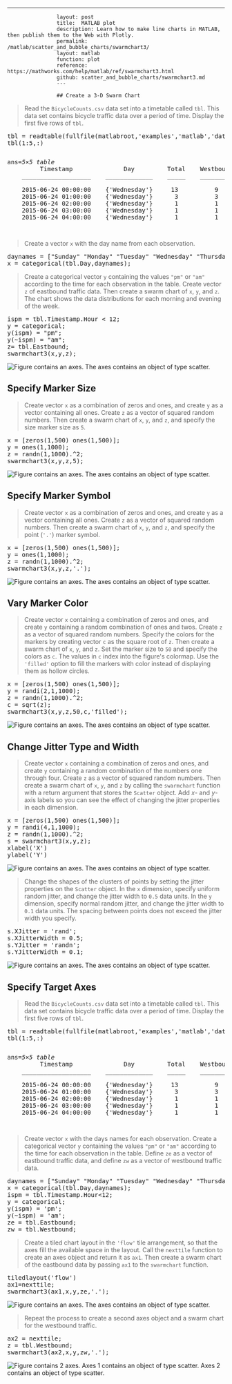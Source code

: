 ---
                    layout: post
                    title:  MATLAB plot
                    description: Learn how to make line charts in MATLAB, then publish them to the Web with Plotly.
                    permalink: /matlab/scatter_and_bubble_charts/swarmchart3/
                    layout: matlab
                    function: plot
                    reference: https://mathworks.com/help/matlab/ref/swarmchart3.html
                    github: scatter_and_bubble_charts/swarmchart3.md
                    ---

                    ## Create a 3-D Swarm Chart 









> Read the `BicycleCounts.csv` data set into a timetable called `tbl`. This data set contains bicycle traffic data over a period of time. Display the first five rows of `tbl`. 

<pre class="mcode">tbl = readtable(fullfile(matlabroot,'examples','matlab','data','BicycleCounts.csv'));
tbl(1:5,:)</pre>

<pre class="mcode"><div class="codeoutput"><pre>ans=<span class="emphasis"><em>5×5 table</em></span>
         Timestamp              Day         Total    Westbound    Eastbound
    ___________________    _____________    _____    _________    _________

    2015-06-24 00:00:00    {'Wednesday'}     13          9            4    
    2015-06-24 01:00:00    {'Wednesday'}      3          3            0    
    2015-06-24 02:00:00    {'Wednesday'}      1          1            0    
    2015-06-24 03:00:00    {'Wednesday'}      1          1            0    
    2015-06-24 04:00:00    {'Wednesday'}      1          1            0    

</pre></div></pre>

> Create a vector `x` with the day name from each observation.

<pre class="mcode">daynames = ["Sunday" "Monday" "Tuesday" "Wednesday" "Thursday" "Friday" "Saturday"];
x = categorical(tbl.Day,daynames);</pre>

> Create a categorical vector `y` containing the values `"pm"` or `"am"` according to the time for each observation in the table. Create vector `z` of eastbound traffic data. Then create a swarm chart of `x`, `y`, and `z`. The chart shows the data distributions for each morning and evening of the week.

<pre class="mcode">ispm = tbl.Timestamp.Hour < 12;
y = categorical;
y(ispm) = "pm";
y(~ispm) = "am";
z= tbl.Eastbound;
swarmchart3(x,y,z);</pre>

![Figure contains an axes. The axes contains an object of type scatter.](https://mathworks.com/help/examples/graphics/win64/Swarmchart3SimpleExample_01.png)

## Specify Marker Size 









> Create vector `x` as a combination of zeros and ones, and create `y` as a vector containing all ones. Create `z` as a vector of squared random numbers. Then create a swarm chart of `x`, `y`, and `z`, and specify the size marker size as `5`. 

<pre class="mcode">x = [zeros(1,500) ones(1,500)];
y = ones(1,1000);
z = randn(1,1000).^2;
swarmchart3(x,y,z,5);</pre>

![Figure contains an axes. The axes contains an object of type scatter.](https://mathworks.com/help/examples/graphics/win64/Swarmchart3MarkerSizeExample_01.png)

## Specify Marker Symbol 









> Create vector `x` as a combination of zeros and ones, and create `y` as a vector containing all ones. Create `z` as a vector of squared random numbers. Then create a swarm chart of `x`, `y`, and `z`, and specify the point (`'.'`) marker symbol. 

<pre class="mcode">x = [zeros(1,500) ones(1,500)];
y = ones(1,1000);
z = randn(1,1000).^2;
swarmchart3(x,y,z,'.');</pre>

![Figure contains an axes. The axes contains an object of type scatter.](https://mathworks.com/help/examples/graphics/win64/Swarmchart3MarkerTypeExample_01.png)

## Vary Marker Color 









> Create vector `x` containing a combination of zeros and ones, and create `y` containing a random combination of ones and twos. Create `z` as a vector of squared random numbers. Specify the colors for the markers by creating vector `c` as the square root of `z`. Then create a swarm chart of `x`, `y`, and `z`. Set the marker size to `50` and specify the colors as `c`. The values in `c` index into the figure's colormap. Use the `'filled'` option to fill the markers with color instead of displaying them as hollow circles.

<pre class="mcode">x = [zeros(1,500) ones(1,500)];
y = randi(2,1,1000);
z = randn(1,1000).^2;
c = sqrt(z);
swarmchart3(x,y,z,50,c,'filled');</pre>

![Figure contains an axes. The axes contains an object of type scatter.](https://mathworks.com/help/examples/graphics/win64/Swarmchart3ColorsExample_01.png)

## Change Jitter Type and Width 









> Create vector `x` containing a combination of zeros and ones, and create `y` containing a random combination of the numbers one through four. Create `z` as a vector of squared random numbers. Then create a swarm chart of `x`, `y`, and `z` by calling the `swarmchart` function with a return argument that stores the `Scatter` object. Add *x*- and *y*-axis labels so you can see the effect of changing the jitter properties in each dimension.

<pre class="mcode">x = [zeros(1,500) ones(1,500)];
y = randi(4,1,1000);
z = randn(1,1000).^2;
s = swarmchart3(x,y,z);
xlabel('X')
ylabel('Y')</pre>

![Figure contains an axes. The axes contains an object of type scatter.](https://mathworks.com/help/examples/graphics/win64/Swarmchart3JitterExample_01.png)

> Change the shapes of the clusters of points by setting the jitter properties on the `Scatter` object. In the `x` dimension, specify uniform random jitter, and change the jitter width to `0.5` data units.  In the `y` dimension, specify normal random jitter, and change the jitter width to `0.1` data units. The spacing between points does not exceed the jitter width you specify.

<pre class="mcode">s.XJitter = 'rand';
s.XJitterWidth = 0.5;
s.YJitter = 'randn';
s.YJitterWidth = 0.1;</pre>

![Figure contains an axes. The axes contains an object of type scatter.](https://mathworks.com/help/examples/graphics/win64/Swarmchart3JitterExample_02.png)

## Specify Target Axes 









> Read the `BicycleCounts.csv` data set into a timetable called `tbl`. This data set contains bicycle traffic data over a period of time. Display the first five rows of `tbl`. 

<pre class="mcode">tbl = readtable(fullfile(matlabroot,'examples','matlab','data','BicycleCounts.csv'));
tbl(1:5,:)</pre>

<pre class="mcode"><div class="codeoutput"><pre>ans=<span class="emphasis"><em>5×5 table</em></span>
         Timestamp              Day         Total    Westbound    Eastbound
    ___________________    _____________    _____    _________    _________

    2015-06-24 00:00:00    {'Wednesday'}     13          9            4    
    2015-06-24 01:00:00    {'Wednesday'}      3          3            0    
    2015-06-24 02:00:00    {'Wednesday'}      1          1            0    
    2015-06-24 03:00:00    {'Wednesday'}      1          1            0    
    2015-06-24 04:00:00    {'Wednesday'}      1          1            0    

</pre></div></pre>

> Create vector `x` with the days names for each observation. Create a categorical vector `y` containing the values `"pm"` or `"am"` according to the time for each observation in the table. Define `ze` as a vector of eastbound traffic data, and define `zw` as a vector of westbound traffic data. 

<pre class="mcode">daynames = ["Sunday" "Monday" "Tuesday" "Wednesday" "Thursday" "Friday" "Saturday"];
x = categorical(tbl.Day,daynames);
ispm = tbl.Timestamp.Hour<12;
y = categorical;
y(ispm) = 'pm';
y(~ispm) = 'am';
ze = tbl.Eastbound;
zw = tbl.Westbound;</pre>

> Create a tiled chart layout in the `'flow'` tile arrangement, so that the axes fill the available space in the layout. Call the `nexttile` function to create an axes object and return it as `ax1`. Then create a swarm chart of the eastbound data by passing `ax1` to the `swarmchart` function.

<pre class="mcode">tiledlayout('flow')
ax1=nexttile;
swarmchart3(ax1,x,y,ze,'.');</pre>

![Figure contains an axes. The axes contains an object of type scatter.](https://mathworks.com/help/examples/graphics/win64/Swarmchart3TCLExample_01.png)

> Repeat the process to create a second axes object and a swarm chart for the westbound traffic.

<pre class="mcode">ax2 = nexttile;
z = tbl.Westbound;
swarmchart3(ax2,x,y,zw,'.');</pre>

![Figure contains 2 axes. Axes 1 contains an object of type scatter. Axes 2 contains an object of type scatter.](https://mathworks.com/help/examples/graphics/win64/Swarmchart3TCLExample_02.png)

